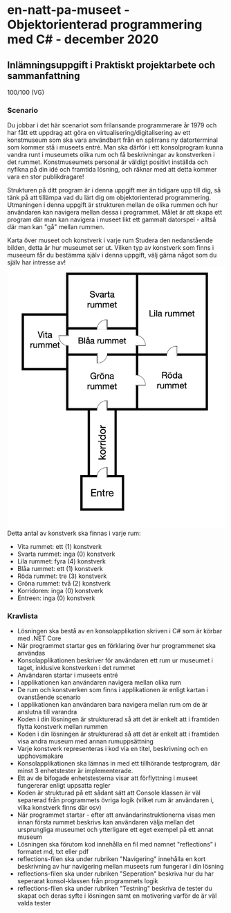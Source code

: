 # en-natt-pa-museet - Objektorienterad programmering med C# - december 2020
## Inlämningsuppgift i Praktiskt projektarbete och sammanfattning
100/100 (VG)
### Scenario
Du jobbar i det här scenariot som frilansande programmerare år 1979 och har fått ett uppdrag att göra en virtualisering/digitalisering av ett konstmuseum som ska vara användbart från en splirrans ny datorterminal som kommer stå i museets entré. Man ska därför i ett konsolprogram kunna vandra runt i museumets olika rum och få beskrivningar av konstverken i det rummet. Konstmuseumets personal är väldigt positivt inställda och nyfikna på din idé och framtida lösning, och räknar med att detta kommer vara en stor publikdragare!

Strukturen på ditt program är i denna uppgift mer än tidigare upp till dig, så tänk på att tillämpa vad du lärt dig om objektorienterad programmering. Utmaningen i denna uppgift är strukturen mellan de olika rummen och hur användaren kan navigera mellan dessa i programmet. Målet är att skapa ett program där man kan navigera i museet likt ett gammalt datorspel - alltså där man kan "gå" mellan rummen.

Karta över museet och konstverk i varje rum
Studera den nedanstående bilden, detta är hur museumet ser ut. Vilken typ av konstverk som finns i museeum får du bestämma själv i denna uppgift, välj gärna något som du själv har intresse av!
![Map](/images/MAP.jpg)
Detta antal av konstverk ska finnas i varje rum:
* Vita rummet: ett (1) konstverk
* Svarta rummet: inga (0) konstverk
* Lila rummet: fyra (4) konstverk
* Blåa rummet: ett (1) konstverk
* Röda rummet: tre (3) konstverk
* Gröna rummet: två (2) konstverk
* Korridoren: inga (0) konstverk
* Entreen: inga (0) konstverk

### Kravlista
* Lösningen ska bestå av en konsolapplikation skriven i C# som är körbar med .NET Core
* När programmet startar ges en förklaring över hur programmenet ska användas
* Konsolapplikationen beskriver för användaren ett rum ur museumet i taget, inklusive konstverken i det rummet
* Användaren startar i museets entré
* I applikationen kan användaren navigera mellan olika rum
* De rum och konstverken som finns i applikationen är enligt kartan i ovanstående scenario
* I applikationen kan användaren bara navigera mellan rum om de är anslutna till varandra
* Koden i din lösningen är strukturerad så att det är enkelt att i framtiden flytta konstverk mellan rummen
* Koden i din lösningen är strukturerad så att det är enkelt att i framtiden visa andra museum med annan rumuppsättning
* Varje konstverk representeras i kod via en titel, beskrivning och en upphovsmakare
* Konsolapplikationen ska lämnas in med ett tillhörande testprogram, där minst 3 enhetstester är implementerade.
* Ett av de bifogade enhetstesterna visar att förflyttning i museet fungererar enligt uppsatta regler
* Koden är strukturad på ett sådant sätt att Console klassen är väl separerad från programmets övriga logik (vilket rum är användaren i, vilka konstverk finns där osv)
* När programmet startar - efter att användarinstruktionerna visas men innan första rummet beskrivs kan användaren välja mellan det ursprungliga museumet och ytterligare ett eget exempel på ett annat museum
* Lösningen ska förutom kod innehålla en fil med namnet "reflections" i formatet md, txt eller pdf
* reflections-filen ska under rubriken "Navigering" innehålla en kort beskrivning av hur navigering mellan museets rum fungerar i din lösning
* reflections-filen ska under rubriken "Seperation" beskriva hur du har seperarat konsol-klassen från programmets logik
* reflections-filen ska under rubriken "Testning" beskriva de tester du skapat och deras syfte i lösningen samt en motivering varför de är väl valda tester

